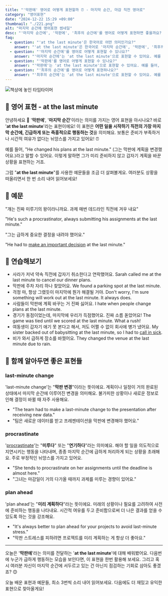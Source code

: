 ```yaml
---
title: "'막판에' 영어로 어떻게 표현할까 ⏰ - 마지막 순간, 마감 직전 영어로"
category: "영어표현"
date: "2024-12-22 15:29 +09:00"
thumbnail: "./221.png"
alt: "마지막 순간에 영어표현 썸네일"
desc: "'마지막 순간에', '막판에', '최후의 순간에'를 영어로 어떻게 표현하면 좋을까요? '그는 막판에 결정을 바꿨어'와 같이 사용할 수 있는 표현을 배워봅시다. 다양한 예문을 통해서 연습하고 본인의 표현으로 만들어 보세요."
faq:
  - question: "'at the last minute'은 한국어로 어떤 의미인가요?"
    answer: "'at the last minute'은 한국어로 '마지막 순간에', '막판에', '최후의 순간에' 등으로 번역될 수 있습니다. 어떤 일이 거의 끝나가거나 마감이 다가올 때의 상황을 표현할 때 사용해요."
  - question: "'마지막 순간에'를 영어로 어떻게 표현할 수 있나요?"
    answer: "'마지막 순간에'는 'at the last minute'으로 표현할 수 있어요. 예를 들어, '그는 마지막 순간에 결정을 바꿨어'는 'He changed his mind at the last minute'로 말할 수 있어요."
  - question: "'막판에'를 영어로 어떻게 표현할 수 있나요?"
    answer: "'막판에'는 'at the last minute'으로 표현할 수 있어요. 예를 들어, '막판에 계획이 변경되었어'는 'The plan changed at the last minute'로 표현할 수 있어요."
  - question: "'최후의 순간에'를 영어로 어떻게 표현하나요?"
    answer: "'최후의 순간에'는 'at the last minute'으로 표현할 수 있어요. 예를 들어, '최후의 순간에 그가 도와줬어'는 'He helped me at the last minute'로 말할 수 있어요."
---
```


![책상에 놓인 타임타이머](./221-1.jpg)

## 🌟 영어 표현 - at the last minute

안녕하세요 👋 '**막판에**', '**마지막 순간**'이라는 의미를 가지는 영어 표현을 아시나요? 바로 '**at the last minute**'라는 표현이에요! 이 표현은 **어떤 일을 시작하기 직전의 가장 마지막 순간에, 긴급하게 또는 즉흥적으로 행동하는 것**을 의미해요. 보통은 준비가 부족하거나 시간적 여유가 없다는 뉘앙스를 가지고 있어요! ⏰

예를 들어, "He changed his plans at the last minute." (그는 막판에 계획을 변경했어요.)라고 말할 수 있어요. 이렇게 말하면 그가 미리 준비하지 않고 갑자기 계획을 바꾼 상황을 표현하는 거죠.

그럼 "**at the last minute**"를 사용한 예문들을 조금 더 살펴볼게요. 여러분도 상황을 떠올리면서 한 번 소리 내어 읽어보세요!

## 📖 예문

"걔는 진짜 미루기의 왕이라니까요. 과제 매번 데드라인 직전에 겨우 내요"

"He's such a procrastinator, always submitting his assignments at the last minute."

"그는 급하게 중요한 결정을 내려야 했어요."

"He had to <a href="/blog/vocab-1/010.make-a-decision/">make an important decision</a> at the last minute."

## 💬 연습해보기

<ul data-interactive-list>
  <li data-interactive-item>
    <span data-toggler>사라가 저녁 약속 직전에 갑자기 취소한다고 연락했어요.</span>
    <span data-answer>Sarah called me at the last minute to cancel our dinner plans.</span>
  </li>
  <li data-interactive-item>
    <span data-toggler>막판에 주차 자리 하나 찾았어요.</span>
    <span data-answer>We found a parking spot at the last minute.</span>
  </li>
  <li data-interactive-item>
    <span data-toggler>걱정 마, 항상 그랬듯이 마지막에 뭔가 해결될 거야.</span>
    <span data-answer>Don't worry, I'm sure something will work out at the last minute. It always does.</span>
  </li>
  <li data-interactive-item>
    <span data-toggler>사람들이 막판에 계획 바꾸는 거 진짜 싫어요.</span>
    <span data-answer>I hate when people change plans at the last minute.</span>
  </li>
  <li data-interactive-item>
    <span data-toggler>경기가 동점이었는데, 마지막에 우리가 득점했어요. 진짜 소름 돋았어요!</span>
    <span data-answer>The game was tied until we scored at the last minute. What a rush!</span>
  </li>
  <li data-interactive-item>
    <span data-toggler>여동생이 갑자기 애기 못 본다고 해서, 저도 어쩔 수 없이 회사에 병가 냈어요.</span>
    <span data-answer>My sister backed out of babysitting at the last minute, so I had to <a href="/blog/vocab-1/032.call-in-sick/">call in sick</a>.</span>
  </li>
  <li data-interactive-item>
    <span data-toggler>비가 와서 급하게 장소를 바꿨어요.</span>
    <span data-answer>They changed the venue at the last minute due to rain.</span>
  </li>
</ul>

## 🤝 함께 알아두면 좋은 표현들

### last-minute change

'last-minute change'는 "**막판 변경**"이라는 뜻이에요. 계획이나 일정이 거의 완료된 상태에서 마지막 순간에 이루어진 변경을 의미해요. 불가피한 상황이나 새로운 정보로 인해 결정이 바뀔 때 자주 사용해요.

- "The team had to make a last-minute change to the presentation after receiving new data."
- "팀은 새로운 데이터를 받고 프레젠테이션을 막판에 변경해야 했어요."

### procrastinate

'[procrastinate](/blog/in-english/264.procrastinate/)'는 "**미루다**" 또는 "**연기하다**"라는 의미예요. 해야 할 일을 의도적으로 지연시키는 행동을 나타내며, 종종 마지막 순간에 급하게 처리하게 되는 상황을 초래해요. 주로 부정적인 뉘앙스를 가지고 있어요.

- "She tends to procrastinate on her assignments until the deadline is almost here."
- "그녀는 마감일이 거의 다가올 때까지 과제를 미루는 경향이 있어요."

### plan ahead

'plan ahead'는 "**미리 계획하다**"라는 뜻이에요. 미래의 상황이나 필요를 고려하여 사전에 준비하는 행동을 나타내요. 시간적 여유를 두고 준비함으로써 더 나은 결과를 얻을 수 있도록 하는 것을 강조해요.

- "It's always better to plan ahead for your projects to avoid last-minute stress."
- "막판 스트레스를 피하려면 프로젝트를 미리 계획하는 게 항상 더 좋아요."

---

오늘은 '**막판에**'라는 의미를 전달하는 '**at the last minute**'에 대해 배워봤어요. 다음번에 누군가 급하게 행동하는 모습을 보인다면, 이 표현을 한번 활용해 보세요. 그리고 혹시 여러분 자신이 마지막 순간에 서두르고 있는 건 아닌지 점검하는 기회로 삼아도 좋겠죠? 😊

오늘 배운 표현과 예문들, 최소 3번씩 소리 내어 읽어보세요. 다음에도 더 재밌고 유익한 표현으로 찾아올게요!
